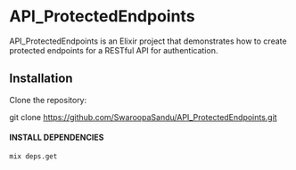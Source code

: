 # API_ProtectedEndpoints




API_ProtectedEndpoints is an Elixir project that demonstrates how to create protected endpoints for a RESTful API for authentication.

## Installation

  Clone the repository:
  
   git clone https://github.com/SwaroopaSandu/API_ProtectedEndpoints.git
   
#### INSTALL DEPENDENCIES
```
mix deps.get
```   

